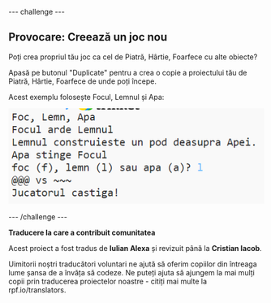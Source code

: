 --- challenge ---

## Provocare: Creează un joc nou

Poți crea propriul tău joc ca cel de Piatră, Hârtie, Foarfece cu alte obiecte?

Apasă pe butonul "Duplicate" pentru a crea o copie a proiectului tău de Piatră, Hârtie, Foarfece de unde poți începe.

Acest exemplu folosește Focul, Lemnul și Apa:

![captură de ecran](images/rps-fire.png)

--- /challenge ---


**Traducere la care a contribuit comunitatea** 

Acest proiect a fost tradus de **Iulian Alexa** și revizuit până la **Cristian Iacob**.

Uimitorii noștri traducători voluntari ne ajută să oferim copiilor din întreaga lume șansa de a învăța să codeze. Ne puteți ajuta să ajungem la mai mulți copii prin traducerea proiectelor noastre - citiți mai multe la rpf.io/translators.